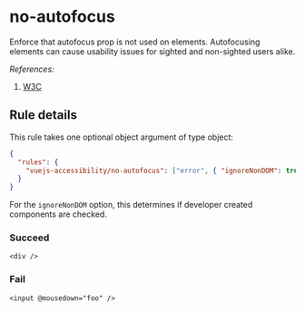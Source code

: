 # no-autofocus

Enforce that autofocus prop is not used on elements. Autofocusing elements can cause usability issues for sighted and non-sighted users alike.

_References:_

1. [W3C](https://www.w3.org/WAI/WCAG21/Understanding/pointer-cancellation.html)

## Rule details

This rule takes one optional object argument of type object:

```json
{
  "rules": {
    "vuejs-accessibility/no-autofocus": ["error", { "ignoreNonDOM": true }]
  }
}
```

For the `ignoreNonDOM` option, this determines if developer created components are checked.

### Succeed

```vue
<div />
```

### Fail

```vue
<input @mousedown="foo" />
```

